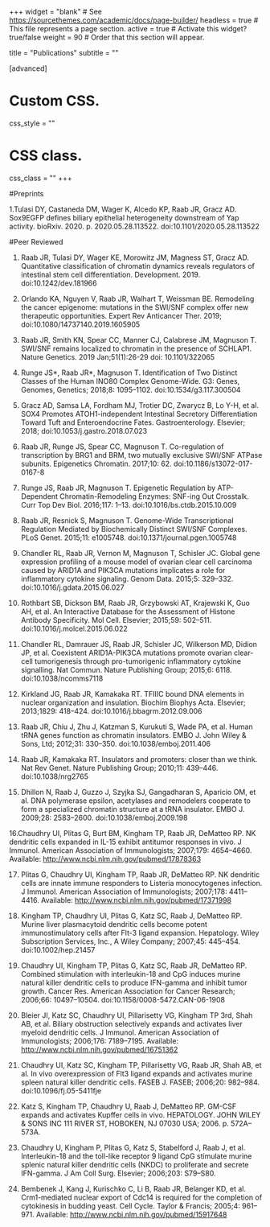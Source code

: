 +++
widget = "blank"  # See https://sourcethemes.com/academic/docs/page-builder/
headless = true  # This file represents a page section.
active = true  # Activate this widget? true/false
weight = 90  # Order that this section will appear.

title = "Publications"
subtitle = ""

 
[advanced]
 # Custom CSS. 
 css_style = ""
 
 # CSS class.
 css_class = ""
+++

#Preprints

1.Tulasi DY, Castaneda DM, Wager K, Alcedo KP, Raab JR, Gracz AD. Sox9EGFP defines biliary epithelial heterogeneity downstream of Yap activity. bioRxiv. 2020. p. 2020.05.28.113522. doi:10.1101/2020.05.28.113522

#Peer Reviewed

1. Raab JR, Tulasi DY, Wager KE, Morowitz JM, Magness ST, Gracz AD. Quantitative classification of chromatin dynamics reveals regulators of intestinal stem cell differentiation. Development. 2019. doi:10.1242/dev.181966

2. Orlando KA, Nguyen V, Raab JR, Walhart T, Weissman BE. Remodeling the cancer epigenome: mutations in the SWI/SNF complex offer new therapeutic opportunities. Expert Rev Anticancer Ther. 2019; doi:10.1080/14737140.2019.1605905

3. Raab JR, Smith KN, Spear CC, Manner CJ, Calabrese JM, Magnuson T. SWI/SNF remains localized to chromatin in the presence of SCHLAP1. Nature Genetics. 2019 Jan;51(1):26-29 doi: 10.1101/322065

4. Runge JS*, Raab JR*, Magnuson T. Identification of Two Distinct Classes of the Human INO80 Complex Genome-Wide. G3: Genes, Genomes, Genetics; 2018;8: 1095–1102. doi:10.1534/g3.117.300504

5. Gracz AD, Samsa LA, Fordham MJ, Trotier DC, Zwarycz B, Lo Y-H, et al. SOX4 Promotes ATOH1-independent Intestinal Secretory Differentiation Toward Tuft and Enteroendocrine Fates. Gastroenterology. Elsevier; 2018; doi:10.1053/j.gastro.2018.07.023

6. Raab JR, Runge JS, Spear CC, Magnuson T. Co-regulation of transcription by BRG1 and BRM, two mutually exclusive SWI/SNF ATPase subunits. Epigenetics Chromatin. 2017;10: 62. doi:10.1186/s13072-017-0167-8

7. Runge JS, Raab JR, Magnuson T. Epigenetic Regulation by ATP-Dependent Chromatin-Remodeling Enzymes: SNF-ing Out Crosstalk. Curr Top Dev Biol. 2016;117: 1–13. doi:10.1016/bs.ctdb.2015.10.009

8. Raab JR, Resnick S, Magnuson T. Genome-Wide Transcriptional Regulation Mediated by Biochemically Distinct SWI/SNF Complexes. PLoS Genet. 2015;11: e1005748. doi:10.1371/journal.pgen.1005748

9. Chandler RL, Raab JR, Vernon M, Magnuson T, Schisler JC. Global gene expression profiling of a mouse model of ovarian clear cell carcinoma caused by ARID1A and PIK3CA mutations implicates a role for inflammatory cytokine signaling. Genom Data. 2015;5: 329–332. doi:10.1016/j.gdata.2015.06.027

10. Rothbart SB, Dickson BM, Raab JR, Grzybowski AT, Krajewski K, Guo AH, et al. An Interactive Database for the Assessment of Histone Antibody Specificity. Mol Cell. Elsevier; 2015;59: 502–511. doi:10.1016/j.molcel.2015.06.022

11. Chandler RL, Damrauer JS, Raab JR, Schisler JC, Wilkerson MD, Didion JP, et al. Coexistent ARID1A-PIK3CA mutations promote ovarian clear-cell tumorigenesis through pro-tumorigenic inflammatory cytokine signalling. Nat Commun. Nature Publishing Group; 2015;6: 6118. doi:10.1038/ncomms7118

12. Kirkland JG, Raab JR, Kamakaka RT. TFIIIC bound DNA elements in nuclear organization and insulation. Biochim Biophys Acta. Elsevier; 2013;1829: 418–424. doi:10.1016/j.bbagrm.2012.09.006

13. Raab JR, Chiu J, Zhu J, Katzman S, Kurukuti S, Wade PA, et al. Human tRNA genes function as chromatin insulators. EMBO J. John Wiley & Sons, Ltd; 2012;31: 330–350. doi:10.1038/emboj.2011.406

14. Raab JR, Kamakaka RT. Insulators and promoters: closer than we think. Nat Rev Genet. Nature Publishing Group; 2010;11: 439–446. doi:10.1038/nrg2765

15. Dhillon N, Raab J, Guzzo J, Szyjka SJ, Gangadharan S, Aparicio OM, et al. DNA polymerase epsilon, acetylases and remodelers cooperate to form a specialized chromatin structure at a tRNA insulator. EMBO J. 2009;28: 2583–2600. doi:10.1038/emboj.2009.198

16.Chaudhry UI, Plitas G, Burt BM, Kingham TP, Raab JR, DeMatteo RP. NK dendritic cells expanded in IL-15 exhibit antitumor responses in vivo. J Immunol. American Association of Immunologists; 2007;179: 4654–4660. Available: http://www.ncbi.nlm.nih.gov/pubmed/17878363

17. Plitas G, Chaudhry UI, Kingham TP, Raab JR, DeMatteo RP. NK dendritic cells are innate immune responders to Listeria monocytogenes infection. J Immunol. American Association of Immunologists; 2007;178: 4411–4416. Available: http://www.ncbi.nlm.nih.gov/pubmed/17371998

18. Kingham TP, Chaudhry UI, Plitas G, Katz SC, Raab J, DeMatteo RP. Murine liver plasmacytoid dendritic cells become potent immunostimulatory cells after Flt-3 ligand expansion. Hepatology. Wiley Subscription Services, Inc., A Wiley Company; 2007;45: 445–454. doi:10.1002/hep.21457

19. Chaudhry UI, Kingham TP, Plitas G, Katz SC, Raab JR, DeMatteo RP. Combined stimulation with interleukin-18 and CpG induces murine natural killer dendritic cells to produce IFN-gamma and inhibit tumor growth. Cancer Res. American Association for Cancer Research; 2006;66: 10497–10504. doi:10.1158/0008-5472.CAN-06-1908

20. Bleier JI, Katz SC, Chaudhry UI, Pillarisetty VG, Kingham TP 3rd, Shah AB, et al. Biliary obstruction selectively expands and activates liver myeloid dendritic cells. J Immunol. American Association of Immunologists; 2006;176: 7189–7195. Available: http://www.ncbi.nlm.nih.gov/pubmed/16751362

21. Chaudhry UI, Katz SC, Kingham TP, Pillarisetty VG, Raab JR, Shah AB, et al. In vivo overexpression of Flt3 ligand expands and activates murine spleen natural killer dendritic cells. FASEB J. FASEB; 2006;20: 982–984. doi:10.1096/fj.05-5411fje

22. Katz S, Kingham TP, Chaudhry U, Raab J, DeMatteo RP. GM-CSF expands and activates Kupffer cells in vivo. HEPATOLOGY. JOHN WILEY & SONS INC 111 RIVER ST, HOBOKEN, NJ 07030 USA; 2006. p. 572A–573A.

23. Chaudhry U, Kingham P, Plitas G, Katz S, Stabelford J, Raab J, et al. Interleukin-18 and the toll-like receptor 9 ligand CpG stimulate murine splenic natural killer dendritic cells (NKDC) to proliferate and secrete IFN-gamma. J Am Coll Surg. Elsevier; 2006;203: S79–S80.

24. Bembenek J, Kang J, Kurischko C, Li B, Raab JR, Belanger KD, et al. Crm1-mediated nuclear export of Cdc14 is required for the completion of cytokinesis in budding yeast. Cell Cycle. Taylor & Francis; 2005;4: 961–971. Available: http://www.ncbi.nlm.nih.gov/pubmed/15917648
 
